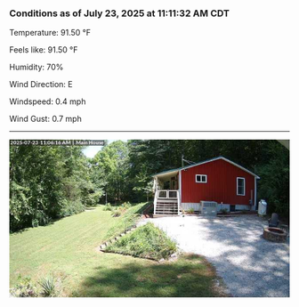 ### Conditions as of July 23, 2025 at 11:11:32 AM CDT 

Temperature: 91.50 &deg;F

Feels like: 91.50 &deg;F

Humidity: 70%

Wind Direction: E

Windspeed: 0.4 mph

Wind Gust: 0.7 mph

---

<img src="./images/latest.jpeg"/>

